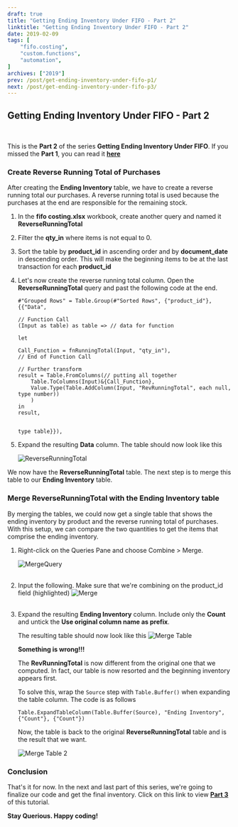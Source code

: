 ```yaml
---
draft: true
title: "Getting Ending Inventory Under FIFO - Part 2"
linktitle: "Getting Ending Inventory Under FIFO - Part 2"
date: 2019-02-09
tags: [
    "fifo.costing",
    "custom.functions",
    "automation",
]
archives: ["2019"]
prev: /post/get-ending-inventory-under-fifo-p1/
next: /post/get-ending-inventory-under-fifo-p3/
---
```

## Getting Ending Inventory Under FIFO - Part 2
<br>

This is the **Part 2** of the series **Getting Ending Inventory Under FIFO**.
If you missed the **Part 1**, you can read it **[here](../get-ending-inventory-under-fifo-p1/)**

### Create Reverse Running Total of Purchases
After creating the **Ending Inventory** table, we have to create a reverse running total our purchases. A reverse running total is used because the purchases at the end are responsible for the remaining stock.

1. In the **fifo costing.xlsx** workbook, create another query and named it **ReverseRunningTotal**
2. Filter the **qty_in** where items is not equal to 0.
3. Sort the table by **product_id** in ascending order and by **document_date** in descending order. This will make the beginning items to be at the last transaction for each **product_id**
3. Let's now create the reverse running total column.
    Open the **ReverseRunningTotal** query and past the following code at the end.

    ```
    #"Grouped Rows" = Table.Group(#"Sorted Rows", {"product_id"}, {{"Data",

    // Function Call
    (Input as table) as table => // data for function

    let

    Call_Function = fnRunningTotal(Input, "qty_in"),
    // End of Function Call

    // Further transform
    result = Table.FromColumns(// putting all together
        Table.ToColumns(Input)&{Call_Function},
        Value.Type(Table.AddColumn(Input, "RevRunningTotal", each null, type number))
        )
    in
    result,


    type table}}),
    ```

4. Expand the resulting **Data** column. The table should now look like this

    ![ReverseRunningTotal](/img/get-ending-inventory-under-fifo-p2/revrunningtotal.png)

We now have the **ReverseRunningTotal** table. The next step is to merge this table to our **Ending Inventory** table.

### Merge ReverseRunningTotal with the Ending Inventory table
By merging the tables, we could now get a single table that shows the ending inventory by product and the reverse running total of purchases. With this setup, we can compare the two quantities to get the items that comprise the ending inventory.

1. Right-click on the Queries Pane and choose Combine > Merge.
    
    ![MergeQuery](/img/get-ending-inventory-under-fifo-p2/merge_query.PNG)
    <br/>
    <br/>

2. Input the following. Make sure that we're combining on the product_id field (highlighted)
    ![Merge](/img/get-ending-inventory-under-fifo-p2/merge.PNG)
    <br/>
    <br/>
    
3. Expand the resulting **Ending Inventory** column. Include only the **Count** and untick the **Use original column name as prefix**.

    The resulting table should now look like this
    ![Merge Table](/img/get-ending-inventory-under-fifo-p2/merge_table.PNG)

    **Something is wrong!!!**

    The **RevRunningTotal** is now different from the original one that we computed. In fact, our table is now resorted and the beginning inventory appears first.

    To solve this, wrap the `Source` step with `Table.Buffer()` when expanding the table column. The code is as follows

    ```
    Table.ExpandTableColumn(Table.Buffer(Source), "Ending Inventory", {"Count"}, {"Count"})
    ```
    
    Now, the table is back to the original **ReverseRunningTotal** table and is the result that we want.

    ![Merge Table 2](/img/get-ending-inventory-under-fifo-p2/merge_table2.PNG)


### Conclusion
That's it for now. In the next and last part of this series, we're going to finalize our code and get the final inventory. Click on this link to view **[Part 3](../get-ending-inventory-under-fifo-p3/)** of this tutorial.

**Stay Querious. Happy coding!**
